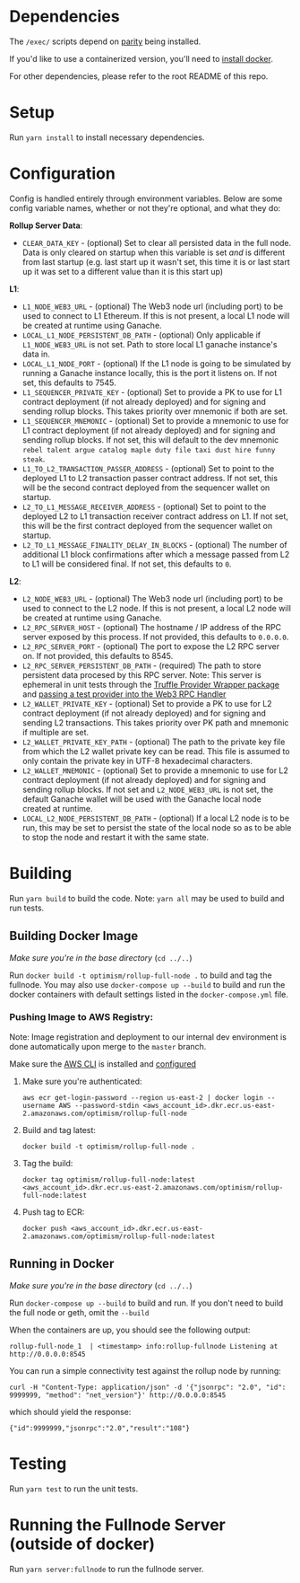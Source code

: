 # Dependencies
The `/exec/` scripts depend on [parity](https://github.com/paritytech/parity-ethereum/releases/tag/v2.5.13) being installed.

If you'd like to use a containerized version, you'll need to [install docker](https://docs.docker.com/install/).

For other dependencies, please refer to the root README of this repo.

# Setup
Run `yarn install` to install necessary dependencies.

# Configuration
Config is handled entirely through environment variables. Below are some config variable names, whether or not they're optional, and what they do:

**Rollup Server Data**:
* `CLEAR_DATA_KEY` - (optional) Set to clear all persisted data in the full node. Data is only cleared on startup when this variable is set _and_ is different from last startup (e.g. last start up it wasn't set, this time it is or last start up it was set to a different value than it is this start up)

**L1**:
* `L1_NODE_WEB3_URL` - (optional) The Web3 node url (including port) to be used to connect to L1 Ethereum. If this is not present, a local L1 node will be created at runtime using Ganache.
* `LOCAL_L1_NODE_PERSISTENT_DB_PATH` - (optional) Only applicable if `L1_NODE_WEB3_URL` is not set. Path to store local L1 ganache instance's data in.
* `LOCAL_L1_NODE_PORT` - (optional) If the L1 node is going to be simulated by running a Ganache instance locally, this is the port it listens on. If not set, this defaults to 7545.
* `L1_SEQUENCER_PRIVATE_KEY` - (optional) Set to provide a PK to use for L1 contract deployment (if not already deployed) and for signing and sending rollup blocks. This takes priority over mnemonic if both are set.
* `L1_SEQUENCER_MNEMONIC` - (optional) Set to provide a mnemonic to use for L1 contract deployment (if not already deployed) and for signing and sending rollup blocks. If not set, this will default to the dev mnemonic `rebel talent argue catalog maple duty file taxi dust hire funny steak`.
* `L1_TO_L2_TRANSACTION_PASSER_ADDRESS` - (optional) Set to point to the deployed L1 to L2 transaction passer contract address. If not set, this will be the second contract deployed from the sequencer wallet on startup.
* `L2_TO_L1_MESSAGE_RECEIVER_ADDRESS` - (optional) Set to point to the deployed L2 to L1 transaction receiver contract address on L1. If not set, this will be the first contract deployed from the sequencer wallet on startup.
* `L2_TO_L1_MESSAGE_FINALITY_DELAY_IN_BLOCKS` - (optional) The number of additional L1 block confirmations after which a message passed from L2 to L1 will be considered final. If not set, this defaults to `0`.

**L2**:
* `L2_NODE_WEB3_URL` - (optional) The Web3 node url (including port) to be used to connect to the L2 node. If this is not present, a local L2 node will be created at runtime using Ganache.
* `L2_RPC_SERVER_HOST` - (optional) The hostname / IP address of the RPC server exposed by this process. If not provided, this defaults to `0.0.0.0`.
* `L2_RPC_SERVER_PORT` - (optional) The port to expose the L2 RPC server on. If not provided, this defaults to 8545.
* `L2_RPC_SERVER_PERSISTENT_DB_PATH` - (required) The path to store persistent data procesed by this RPC server. Note: This server is ephemeral in unit tests through the [Truffle Provider Wrapper package](https://github.com/ethereum-optimism/optimism-monorepo/tree/master/packages/ovm-truffle-provider-wrapper) and [passing a test provider into the Web3 RPC Handler](https://github.com/ethereum-optimism/optimism-monorepo/blob/master/packages/rollup-full-node/src/app/test-web3-rpc-handler.ts#L43)
* `L2_WALLET_PRIVATE_KEY` - (optional) Set to provide a PK to use for L2 contract deployment (if not already deployed) and for signing and sending L2 transactions. This takes priority over PK path and mnemonic if multiple are set.
* `L2_WALLET_PRIVATE_KEY_PATH` - (optional) The path to the private key file from which the L2 wallet private key can be read. This file is assumed to only contain the private key in UTF-8 hexadecimal characters.
* `L2_WALLET_MNEMONIC` - (optional) Set to provide a mnemonic to use for L2 contract deployment (if not already deployed) and for signing and sending rollup blocks. If not set and `L2_NODE_WEB3_URL` is not set, the default Ganache wallet will be used with the Ganache local node created at runtime.
* `LOCAL_L2_NODE_PERSISTENT_DB_PATH` - (optional) If a local L2 node is to be run, this may be set to persist the state of the local node so as to be able to stop the node and restart it with the same state.

# Building
Run `yarn build` to build the code. Note: `yarn all` may be used to build and run tests.

## Building Docker Image
_Make sure you're in the base directory_ (`cd ../..`)

Run `docker build -t optimism/rollup-full-node .` to build and tag the fullnode.
You may also use `docker-compose up --build` to build and run the docker containers with default settings listed in the `docker-compose.yml` file.

### Pushing Image to AWS Registry:
Note: Image registration and deployment to our internal dev environment is done automatically upon merge to the `master` branch.

Make sure the [AWS CLI](https://docs.aws.amazon.com/cli/latest/userguide/cli-chap-install.html) is installed and [configured](https://docs.aws.amazon.com/cli/latest/userguide/cli-chap-configure.html#cli-quick-configuration)

1. Make sure you're authenticated: 
    ```
    aws ecr get-login-password --region us-east-2 | docker login --username AWS --password-stdin <aws_account_id>.dkr.ecr.us-east-2.amazonaws.com/optimism/rollup-full-node
    ```
2. Build and tag latest: 
    ```
    docker build -t optimism/rollup-full-node .
    ```
3. Tag the build: 
    ```
    docker tag optimism/rollup-full-node:latest <aws_account_id>.dkr.ecr.us-east-2.amazonaws.com/optimism/rollup-full-node:latest
    ```
4. Push tag to ECR:
    ```
    docker push <aws_account_id>.dkr.ecr.us-east-2.amazonaws.com/optimism/rollup-full-node:latest
    ``` 

## Running in Docker
_Make sure you're in the base directory_ (`cd ../..`)

Run `docker-compose up --build` to build and run. If you don't need to build the full node or geth, omit the `--build`

When the containers are up, you should see the following output:
```
rollup-full-node_1  | <timestamp> info:rollup-fullnode Listening at http://0.0.0.0:8545
```

You can run a simple connectivity test against the rollup node by running:
```
curl -H "Content-Type: application/json" -d '{"jsonrpc": "2.0", "id": 9999999, "method": "net_version"}' http://0.0.0.0:8545
```
which should yield the response:
```
{"id":9999999,"jsonrpc":"2.0","result":"108"}
```

# Testing
Run `yarn test` to run the unit tests.

# Running the Fullnode Server (outside of docker)
Run `yarn server:fullnode` to run the fullnode server.

